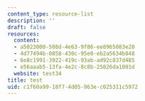 ```yaml
---
content_type: resource-list
description: ''
draft: false
resources:
  content:
  - a5023000-508d-4e63-9f86-ee8965083e20
  - 4d77494b-0858-430c-95e0-eb2a5634b848
  - 6e8c1991-3922-419c-93ab-ad92c837d485
  - e56aaab5-13fa-4e2c-8c8b-25826da1001d
  website: test34
title: test
uid: c1f60a99-18f7-4d05-963e-c025311c5972
---
```

